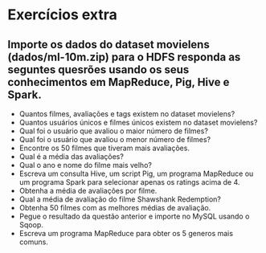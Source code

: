 # Exercícios extra

## Importe os dados do dataset movielens (dados/ml-10m.zip) para o HDFS responda as seguntes quesrões usando os seus conhecimentos em MapReduce, Pig, Hive e Spark.

* Quantos filmes, avaliações e tags existem no dataset movielens?
* Quantos usuários únicos e filmes únicos existem no dataset movielens?
* Qual foi o usuário que avaliou o maior número de filmes?
* Qual foi o usuário que avaliou o menor número de filmes?
* Encontre os 50 filmes que tiveram mais avaliações.
* Qual é a média das avaliações?
* Qual o ano e nome do filme mais velho?
* Escreva um consulta Hive, um script Pig, um programa MapReduce ou um programa Spark para selecionar apenas os ratings acima de 4.
* Obtenha a média de avaliações por filme.
* Qual a média de avaliação do filme Shawshank Redemption?
* Obtenha 50 filmes com as melhores médias de avaliação.
* Pegue o resultado da questão anterior e importe no MySQL usando o Sqoop.
* Escreva um programa MapReduce para obter os 5 generos mais comuns.